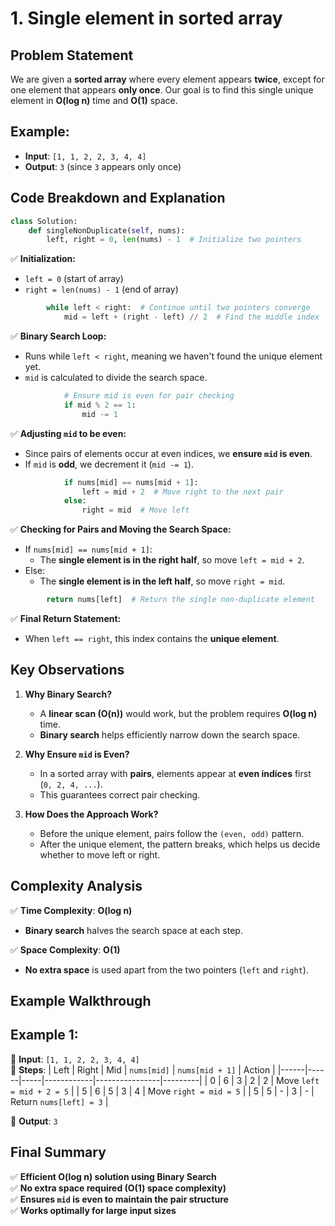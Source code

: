 # 1. Single element in sorted array
## Problem Statement
We are given a **sorted array** where every element appears **twice**, except for one element that appears **only once**. Our goal is to find this single unique element in **O(log n)** time and **O(1)** space.

## Example: 
- **Input**: `[1, 1, 2, 2, 3, 4, 4]`  
- **Output**: `3` (since `3` appears only once)

## Code Breakdown and Explanation 

```python
class Solution:
    def singleNonDuplicate(self, nums):
        left, right = 0, len(nums) - 1  # Initialize two pointers
```
✅ **Initialization:**  
- `left = 0` (start of array)  
- `right = len(nums) - 1` (end of array)

```python
        while left < right:  # Continue until two pointers converge
            mid = left + (right - left) // 2  # Find the middle index
```
✅ **Binary Search Loop:**  
- Runs while `left < right`, meaning we haven't found the unique element yet.  
- `mid` is calculated to divide the search space.

```python
            # Ensure mid is even for pair checking
            if mid % 2 == 1:
                mid -= 1  
```
✅ **Adjusting `mid` to be even:**  
- Since pairs of elements occur at even indices, we **ensure `mid` is even**.  
- If `mid` is **odd**, we decrement it (`mid -= 1`).

```python
            if nums[mid] == nums[mid + 1]:
                left = mid + 2  # Move right to the next pair
            else:
                right = mid  # Move left
```
✅ **Checking for Pairs and Moving the Search Space:**  
- If `nums[mid] == nums[mid + 1]`:  
  - The **single element is in the right half**, so move `left = mid + 2`.  
- Else:  
  - The **single element is in the left half**, so move `right = mid`.

```python
        return nums[left]  # Return the single non-duplicate element
```
✅ **Final Return Statement:**  
- When `left == right`, this index contains the **unique element**.  

## Key Observations
1. **Why Binary Search?**  
   - A **linear scan (O(n))** would work, but the problem requires **O(log n)** time.  
   - **Binary search** helps efficiently narrow down the search space.

2. **Why Ensure `mid` is Even?**  
   - In a sorted array with **pairs**, elements appear at **even indices** first (`0, 2, 4, ...`).  
   - This guarantees correct pair checking.

3. **How Does the Approach Work?**  
   - Before the unique element, pairs follow the `(even, odd)` pattern.  
   - After the unique element, the pattern breaks, which helps us decide whether to move left or right.

## Complexity Analysis 
✅ **Time Complexity**: **O(log n)**  
- **Binary search** halves the search space at each step.  

✅ **Space Complexity**: **O(1)**  
- **No extra space** is used apart from the two pointers (`left` and `right`).

## Example Walkthrough
## Example 1:  
🔹 **Input**: `[1, 1, 2, 2, 3, 4, 4]`  
🔹 **Steps**:
| Left | Right | Mid | `nums[mid]` | `nums[mid + 1]` | Action |
|------|------|-----|------------|----------------|---------|
| 0 | 6 | 3 | 2 | 2 | Move `left = mid + 2 = 5` |
| 5 | 6 | 5 | 3 | 4 | Move `right = mid = 5` |
| 5 | 5 | - | 3 | - | Return `nums[left] = 3` |

🔹 **Output**: `3`

## Final Summary
✅ **Efficient O(log n) solution using Binary Search**  
✅ **No extra space required (O(1) space complexity)**  
✅ **Ensures `mid` is even to maintain the pair structure**  
✅ **Works optimally for large input sizes**  